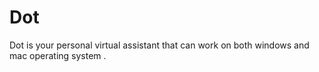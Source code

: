 # Dot
Dot is your personal virtual assistant that can work on both windows and mac operating system .
